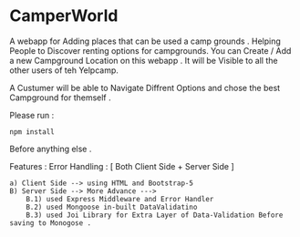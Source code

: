 # CamperWorld
A webapp for Adding places that can be used a camp grounds . Helping People to Discover renting options for campgrounds.
You can Create / Add a new Campground Location on this webapp . 
It will be Visible to all the other users of teh Yelpcamp.

A Custumer will be able to Navigate Diffrent Options and chose the best Campground for themself . 


Please run : 
```
npm install 
```
Before anything else . 

Features : 
Error Handling : [ Both Client Side + Server Side ] 

```
a) Client Side --> using HTML and Bootstrap-5 
B) Server Side --> More Advance ---> 
    B.1) used Express Middleware and Error Handler 
    B.2) used Mongoose in-built DataValidatino 
    B.3) used Joi Library for Extra Layer of Data-Validation Before saving to Monogose . 
```

